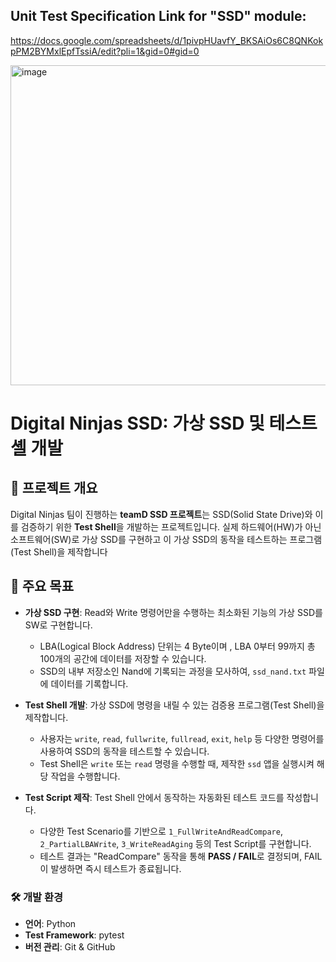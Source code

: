 ## Unit Test Specification Link for "SSD" module:
https://docs.google.com/spreadsheets/d/1pivpHUavfY_BKSAiOs6C8QNKokpPM2BYMxlEpfTssiA/edit?pli=1&gid=0#gid=0

<img width="512" height="512" alt="image" src="https://github.com/user-attachments/assets/50815c8a-b73c-45f3-a699-b2009bba93b4" />


# Digital Ninjas SSD: 가상 SSD 및 테스트 셸 개발

## 🌟 프로젝트 개요

Digital Ninjas 팀이 진행하는 **teamD SSD 프로젝트**는 SSD(Solid State Drive)와 이를 검증하기 위한 **Test Shell**을 개발하는 프로젝트입니다. 실제 하드웨어(HW)가 아닌 소프트웨어(SW)로 가상 SSD를 구현하고 이 가상 SSD의 동작을 테스트하는 프로그램(Test Shell)을 제작합니다

## 🚀 주요 목표

  * **가상 SSD 구현**: Read와 Write 명령어만을 수행하는 최소화된 기능의 가상 SSD를 SW로 구현합니다.

      * LBA(Logical Block Address) 단위는 4 Byte이며 , LBA 0부터 99까지 총 100개의 공간에 데이터를 저장할 수 있습니다.
      * SSD의 내부 저장소인 Nand에 기록되는 과정을 모사하여, `ssd_nand.txt` 파일에 데이터를 기록합니다.

  * **Test Shell 개발**: 가상 SSD에 명령을 내릴 수 있는 검증용 프로그램(Test Shell)을 제작합니다.

      * 사용자는 `write`, `read`, `fullwrite`, `fullread`, `exit`, `help` 등 다양한 명령어를 사용하여 SSD의 동작을 테스트할 수 있습니다.
      * Test Shell은 `write` 또는 `read` 명령을 수행할 때, 제작한 `ssd` 앱을 실행시켜 해당 작업을 수행합니다.

  * **Test Script 제작**: Test Shell 안에서 동작하는 자동화된 테스트 코드를 작성합니다.

      * 다양한 Test Scenario를 기반으로 `1_FullWriteAndReadCompare`, `2_PartialLBAWrite`, `3_WriteReadAging` 등의 Test Script를 구현합니다.
      * 테스트 결과는 "ReadCompare" 동작을 통해 **PASS / FAIL**로 결정되며, FAIL이 발생하면 즉시 테스트가 종료됩니다.


### 🛠️ 개발 환경

  * **언어**:  Python 
  * **Test Framework**: pytest
  * **버전 관리**: Git & GitHub





